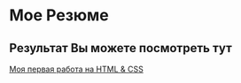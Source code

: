 # Мое Резюме 
## Результат Вы можете посмотреть тут 
[Моя первая работа на HTML & CSS](https://github.com/Valeria260683/Resume)
